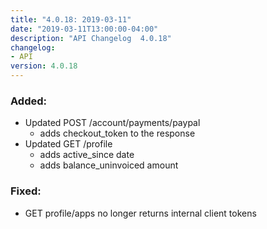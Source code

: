 ```yaml
---
title: "4.0.18: 2019-03-11"
date: "2019-03-11T13:00:00-04:00"
description: "API Changelog  4.0.18"
changelog:
- API
version: 4.0.18
---
```


### Added:

- Updated POST /account/payments/paypal
  - adds checkout\_token to the response
- Updated GET /profile
  - adds active\_since date
  - adds balance\_uninvoiced amount

### Fixed:

- GET profile/apps no longer returns internal client tokens
